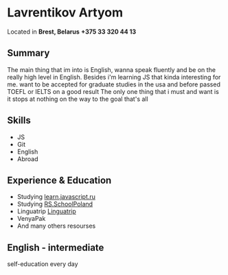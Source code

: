 # Lavrentikov Artyom

Located in **Brest, Belarus**
**+375 33 320 44 13**

## Summary

The main thing that im into is English, wanna speak fluently and be on the really high level in English. Besides i'm learning JS that kinda interesting for me. 
want to be accepted for graduate studies in the usa and before passed TOEFL or IELTS on a good result
The only one thing that i must and want is it stops at nothing on the way to the goal that's all

## Skills

* JS
* Git
* English
* Abroad

## Experience & Education 

* Studying [learn.javascript.ru](https://learn.javascript.ru)
* Studying [RS.SchoolPoland](https://rs.school/)
* Linguatrip [Linguatrip](https://linguatrip.com/ru/)
* VenyaPak
* And many others resourses

## English - intermediate

self-education
every day


